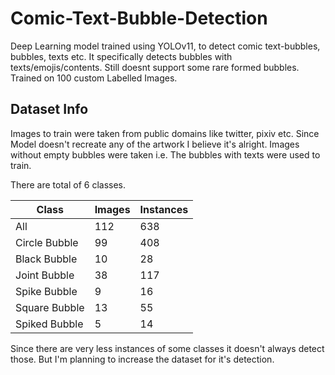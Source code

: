 # Comic-Text-Bubble-Detection
Deep Learning model trained using YOLOv11, to detect comic text-bubbles, bubbles, texts etc. It specifically detects bubbles with texts/emojis/contents. Still doesnt support some rare formed bubbles. Trained on 100 custom Labelled Images.

## Dataset Info
Images to train were taken from public domains like twitter, pixiv etc. Since Model doesn't recreate any of the artwork I believe it's alright.
Images without empty bubbles were taken i.e. The bubbles with texts were used to train.

There are total of 6 classes.

| Class             | Images | Instances |
|-------------------|--------|-----------|
| All               | 112    | 638       |
| Circle Bubble     | 99     | 408       |
| Black Bubble      | 10     | 28        |
| Joint Bubble      | 38     | 117       |
| Spike Bubble      | 9      | 16        |
| Square Bubble     | 13     | 55        |
| Spiked Bubble     | 5      | 14        |

Since there are very less instances of some classes it doesn't always detect those. But I'm planning to increase the dataset for it's detection.



